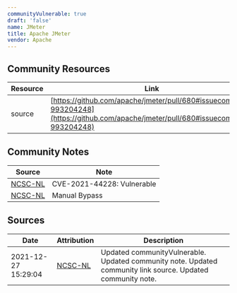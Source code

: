 ```yaml
---
communityVulnerable: true
draft: 'false'
name: JMeter
title: Apache JMeter
vendor: Apache
---
```



## Community Resources
| Resource | Link |
| --- | --- |
| source | [https://github.com/apache/jmeter/pull/680#issuecomment-993204248](https://github.com/apache/jmeter/pull/680#issuecomment-993204248) |

## Community Notes
| Source | Note |
| --- | --- |
| [NCSC-NL](https://github.com/NCSC-NL/log4shell/blob/main/software/README.md) | CVE-2021-44228: Vulnerable </ul> |
| [NCSC-NL](https://github.com/NCSC-NL/log4shell/blob/main/software/README.md) | Manual Bypass |

## Sources
| Date | Attribution | Description |
| --- | --- | --- |
| 2021-12-27 15:29:04 | [NCSC-NL](https://github.com/NCSC-NL/log4shell/blob/main/software/README.md) | Updated communityVulnerable. Updated community note. Updated community link source. Updated community note.  |
